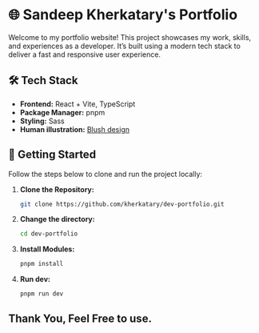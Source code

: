 # 🌐 Sandeep Kherkatary's Portfolio

Welcome to my portfolio website! This project showcases my work, skills, and experiences as a developer. It’s built using a modern tech stack to deliver a fast and responsive user experience.

## 🛠 Tech Stack

- **Frontend:** React + Vite, TypeScript
- **Package Manager:** pnpm
- **Styling:** Sass
- **Human illustration:** [Blush design](https://blush.design/collections)

## 🚀 Getting Started

Follow the steps below to clone and run the project locally:

1. **Clone the Repository:**

   ```bash
   git clone https://github.com/kherkatary/dev-portfolio.git

2. **Change the directory:**

   ```bash 
   cd dev-portfolio
3. **Install Modules:**

   ```bash 
   pnpm install

4. **Run dev:**

   ```bash 
   pnpm run dev


## Thank You, Feel Free to use.